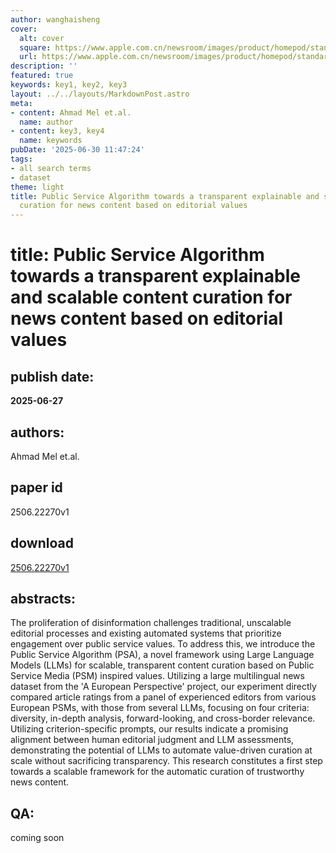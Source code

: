 ```yaml
---
author: wanghaisheng
cover:
  alt: cover
  square: https://www.apple.com.cn/newsroom/images/product/homepod/standard/Apple-HomePod-hero-230118_big.jpg.large_2x.jpg
  url: https://www.apple.com.cn/newsroom/images/product/homepod/standard/Apple-HomePod-hero-230118_big.jpg.large_2x.jpg
description: ''
featured: true
keywords: key1, key2, key3
layout: ../../layouts/MarkdownPost.astro
meta:
- content: Ahmad Mel et.al.
  name: author
- content: key3, key4
  name: keywords
pubDate: '2025-06-30 11:47:24'
tags:
- all search terms
- dataset
theme: light
title: Public Service Algorithm towards a transparent explainable and scalable content
  curation for news content based on editorial values
---
```


# title: Public Service Algorithm towards a transparent explainable and scalable content curation for news content based on editorial values 
## publish date: 
**2025-06-27** 
## authors: 
  Ahmad Mel et.al. 
## paper id
2506.22270v1
## download
[2506.22270v1](http://arxiv.org/abs/2506.22270v1)
## abstracts:
The proliferation of disinformation challenges traditional, unscalable editorial processes and existing automated systems that prioritize engagement over public service values. To address this, we introduce the Public Service Algorithm (PSA), a novel framework using Large Language Models (LLMs) for scalable, transparent content curation based on Public Service Media (PSM) inspired values. Utilizing a large multilingual news dataset from the 'A European Perspective' project, our experiment directly compared article ratings from a panel of experienced editors from various European PSMs, with those from several LLMs, focusing on four criteria: diversity, in-depth analysis, forward-looking, and cross-border relevance. Utilizing criterion-specific prompts, our results indicate a promising alignment between human editorial judgment and LLM assessments, demonstrating the potential of LLMs to automate value-driven curation at scale without sacrificing transparency. This research constitutes a first step towards a scalable framework for the automatic curation of trustworthy news content.
## QA:
coming soon
